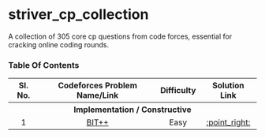 # striver_cp_collection
A collection of 305 core cp questions from code forces, essential for cracking online coding rounds.

### Table Of Contents
<table>
  <tr>
    <th>Sl. No.</th>
    <th>Codeforces Problem Name/Link</th>
    <th>Difficulty</th>
    <th>Solution Link</th>
  </tr>
  <tr><th colspan="4">Implementation / Constructive</th></tr>
  <tr align="center">
    <td>1</td>
    <td><a href="https://codeforces.com/problemset/problem/1337/A">BIT++</a></td>
    <td>Easy</td>
    <td><a href="Implementation%20&%20Constructive/bitplusplus.py">:point_right:</a></td>
  </tr>
</table>